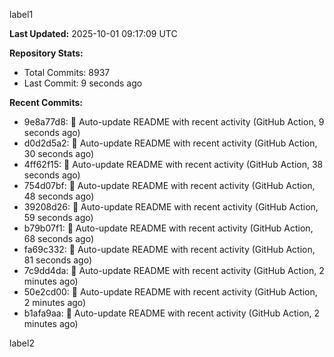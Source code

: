
label1 
<!-- ACTIVITY_START -->
**Last Updated:** 2025-10-01 09:17:09 UTC

**Repository Stats:**
- Total Commits: 8937
- Last Commit: 9 seconds ago

**Recent Commits:**
- 9e8a77d8: 🤖 Auto-update README with recent activity (GitHub Action, 9 seconds ago)
- d0d2d5a2: 🤖 Auto-update README with recent activity (GitHub Action, 30 seconds ago)
- 4ff62f15: 🤖 Auto-update README with recent activity (GitHub Action, 38 seconds ago)
- 754d07bf: 🤖 Auto-update README with recent activity (GitHub Action, 48 seconds ago)
- 39208d26: 🤖 Auto-update README with recent activity (GitHub Action, 59 seconds ago)
- b79b07f1: 🤖 Auto-update README with recent activity (GitHub Action, 68 seconds ago)
- fa69c332: 🤖 Auto-update README with recent activity (GitHub Action, 81 seconds ago)
- 7c9dd4da: 🤖 Auto-update README with recent activity (GitHub Action, 2 minutes ago)
- 50e2cd00: 🤖 Auto-update README with recent activity (GitHub Action, 2 minutes ago)
- b1afa9aa: 🤖 Auto-update README with recent activity (GitHub Action, 2 minutes ago)
<!-- ACTIVITY_END -->

label2
